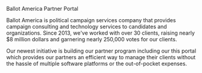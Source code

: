 Ballot America Partner Portal

Ballot America is political campaign services company that provides campaign consulting and technology services to candidates and organizations. Since 2013, we've worked with over 30 clients, raising nearly $8 million dollars and garnering nearly 250,000 votes for our clients. 

Our newest initiative is building our partner program including our this portal which provides our partners an efficient way to manage their clients without the hassle of multiple software platforms or the out-of-pocket expenses.